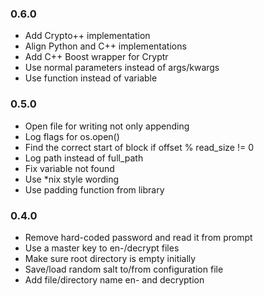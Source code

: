 ### 0.6.0

* Add Crypto++ implementation
* Align Python and C++ implementations
* Add C++ Boost wrapper for Cryptr
* Use normal parameters instead of args/kwargs
* Use function instead of variable

### 0.5.0

* Open file for writing not only appending
* Log flags for os.open()
* Find the correct start of block if offset % read\_size != 0
* Log path instead of full\_path
* Fix variable not found
* Use \*nix style wording
* Use padding function from library

### 0.4.0

* Remove hard-coded password and read it from prompt
* Use a master key to en-/decrypt files
* Make sure root directory is empty initially
* Save/load random salt to/from configuration file
* Add file/directory name en- and decryption
